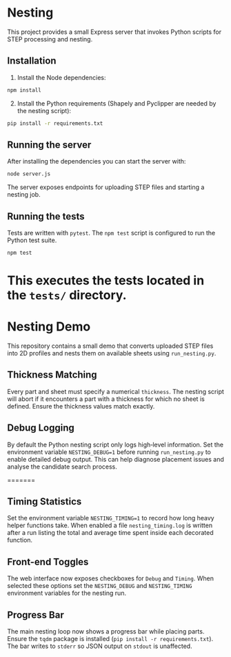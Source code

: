 # Nesting

This project provides a small Express server that invokes Python scripts for STEP processing and nesting.

## Installation

1. Install the Node dependencies:

```bash
npm install
```

2. Install the Python requirements (Shapely and Pyclipper are needed by the nesting script):

```bash
pip install -r requirements.txt
```

## Running the server

After installing the dependencies you can start the server with:

```bash
node server.js
```

The server exposes endpoints for uploading STEP files and starting a nesting job.

## Running the tests

Tests are written with `pytest`. The `npm test` script is configured to run the Python test suite.

```bash
npm test
```

This executes the tests located in the `tests/` directory.
=======
# Nesting Demo

This repository contains a small demo that converts uploaded STEP files into 2D profiles and nests them on available sheets using `run_nesting.py`.

## Thickness Matching

Every part and sheet must specify a numerical `thickness`. The nesting script will abort if it encounters a part with a thickness for which no sheet is defined. Ensure the thickness values match exactly.

## Debug Logging

By default the Python nesting script only logs high‑level information. Set the
environment variable `NESTING_DEBUG=1` before running `run_nesting.py` to enable
detailed debug output. This can help diagnose placement issues and analyse the
candidate search process.

=======
## Timing Statistics

Set the environment variable `NESTING_TIMING=1` to record how long heavy helper
functions take. When enabled a file `nesting_timing.log` is written after a run
listing the total and average time spent inside each decorated function.

## Front-end Toggles

The web interface now exposes checkboxes for `Debug` and `Timing`. When
selected these options set the `NESTING_DEBUG` and `NESTING_TIMING`
environment variables for the nesting run.

## Progress Bar

The main nesting loop now shows a progress bar while placing parts. Ensure the
`tqdm` package is installed (`pip install -r requirements.txt`). The bar writes
to `stderr` so JSON output on `stdout` is unaffected.


